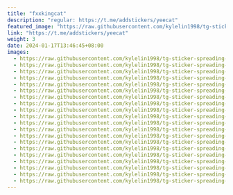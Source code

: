 ```yaml
---
title: "fxxkingcat"
description: "regular: https://t.me/addstickers/yeecat"
featured_image: "https://raw.githubusercontent.com/kylelin1998/tg-sticker-spreading-worldwide-images/main/img/9650518a-e17d-4208-bc1c-f1a47b810743.jpg"
link: "https://t.me/addstickers/yeecat"
weight: 3
date: 2024-01-17T13:46:45+08:00
images:
  - https://raw.githubusercontent.com/kylelin1998/tg-sticker-spreading-worldwide-images/main/img/9650518a-e17d-4208-bc1c-f1a47b810743.jpg
  - https://raw.githubusercontent.com/kylelin1998/tg-sticker-spreading-worldwide-images/main/img/27d0d6bb-b9b5-4515-9930-ea5b5474d429.jpg
  - https://raw.githubusercontent.com/kylelin1998/tg-sticker-spreading-worldwide-images/main/img/f6988666-f660-4f7e-8148-eb455a786d1c.jpg
  - https://raw.githubusercontent.com/kylelin1998/tg-sticker-spreading-worldwide-images/main/img/a8736677-1389-4b8a-8107-be23f9eaa68e.jpg
  - https://raw.githubusercontent.com/kylelin1998/tg-sticker-spreading-worldwide-images/main/img/a6f467bd-37d7-447c-9fdc-b884d4271483.jpg
  - https://raw.githubusercontent.com/kylelin1998/tg-sticker-spreading-worldwide-images/main/img/3654e056-40c0-4021-bb65-81923e86c491.jpg
  - https://raw.githubusercontent.com/kylelin1998/tg-sticker-spreading-worldwide-images/main/img/4ebc8621-5823-4106-9f5e-c13f058d613e.jpg
  - https://raw.githubusercontent.com/kylelin1998/tg-sticker-spreading-worldwide-images/main/img/01fcc011-3adb-4e28-9cff-c99c30d4a7aa.jpg
  - https://raw.githubusercontent.com/kylelin1998/tg-sticker-spreading-worldwide-images/main/img/6f48f422-9bd8-4c58-8c9b-66ecc106a53d.jpg
  - https://raw.githubusercontent.com/kylelin1998/tg-sticker-spreading-worldwide-images/main/img/8197b6e8-2fb8-486b-b75d-425ee3223d8c.jpg
  - https://raw.githubusercontent.com/kylelin1998/tg-sticker-spreading-worldwide-images/main/img/1dec68f9-f95a-412c-bc4a-55b95a31a7e4.jpg
  - https://raw.githubusercontent.com/kylelin1998/tg-sticker-spreading-worldwide-images/main/img/d0f7ffc2-3497-4a67-b929-8ae26921bd20.jpg
  - https://raw.githubusercontent.com/kylelin1998/tg-sticker-spreading-worldwide-images/main/img/8d42df4d-253b-49ad-8d8a-d7298d01c1dc.jpg
  - https://raw.githubusercontent.com/kylelin1998/tg-sticker-spreading-worldwide-images/main/img/4f132868-c5c0-42a4-8048-e70f2f48362e.jpg
  - https://raw.githubusercontent.com/kylelin1998/tg-sticker-spreading-worldwide-images/main/img/1b393e96-e0d4-49cc-8d4e-371362024b89.jpg
  - https://raw.githubusercontent.com/kylelin1998/tg-sticker-spreading-worldwide-images/main/img/7faf01f1-ce81-434f-bb00-aa8b0904414f.jpg
  - https://raw.githubusercontent.com/kylelin1998/tg-sticker-spreading-worldwide-images/main/img/b585066b-b63c-454f-b6fa-bdb9c6ede74b.jpg
  - https://raw.githubusercontent.com/kylelin1998/tg-sticker-spreading-worldwide-images/main/img/ed378c82-baab-43d9-971a-89632271b8cb.jpg
  - https://raw.githubusercontent.com/kylelin1998/tg-sticker-spreading-worldwide-images/main/img/8066fec1-f45a-4754-a99f-f8bd35251ed0.jpg
  - https://raw.githubusercontent.com/kylelin1998/tg-sticker-spreading-worldwide-images/main/img/0a142c81-87ac-4013-b7c8-14bc29e7a576.jpg
---
```


